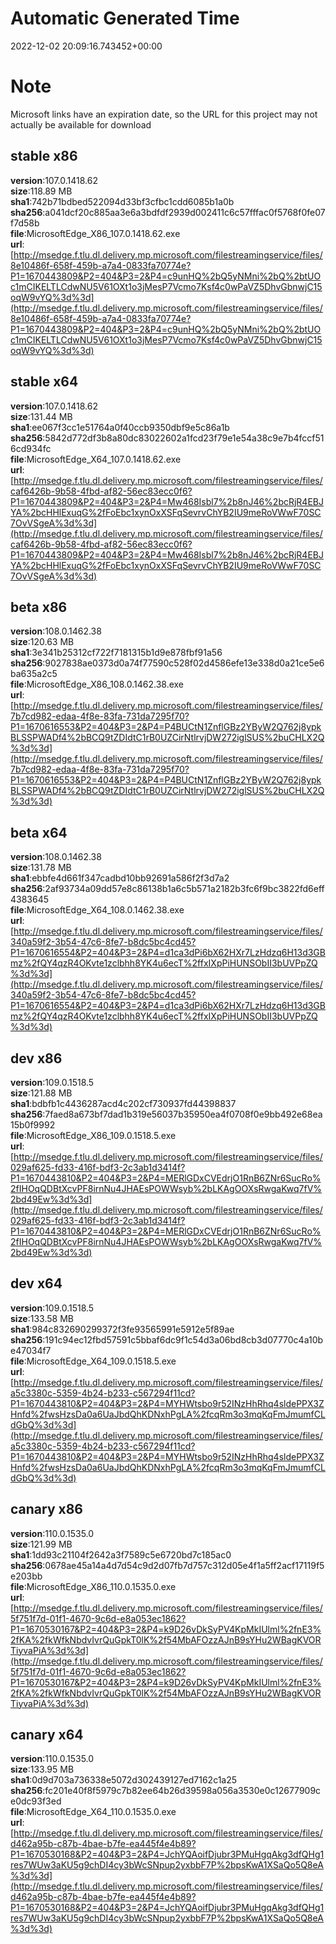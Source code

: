 # Automatic Generated Time
2022-12-02 20:09:16.743452+00:00

# Note
Microsoft links have an expiration date, so the URL for this project may not actually be available for download

## stable x86
**version**:107.0.1418.62  
**size**:118.89 MB  
**sha1**:742b71bdbed522094d33bf3cfbc1cdd6085b1a0b  
**sha256**:a041dcf20c885aa3e6a3bdfdf2939d002411c6c57fffac0f5768f0fe07f7d58b  
**file**:MicrosoftEdge_X86_107.0.1418.62.exe  
**url**:[http://msedge.f.tlu.dl.delivery.mp.microsoft.com/filestreamingservice/files/8e10486f-658f-459b-a7a4-0833fa70774e?P1=1670443809&P2=404&P3=2&P4=c9unHQ%2bQ5yNMni%2bQ%2btUOc1mCIKELTLCdwNU5V61OXt1o3jMesP7Vcmo7Ksf4c0wPaVZ5DhvGbnwjC15oqW9vYQ%3d%3d](http://msedge.f.tlu.dl.delivery.mp.microsoft.com/filestreamingservice/files/8e10486f-658f-459b-a7a4-0833fa70774e?P1=1670443809&P2=404&P3=2&P4=c9unHQ%2bQ5yNMni%2bQ%2btUOc1mCIKELTLCdwNU5V61OXt1o3jMesP7Vcmo7Ksf4c0wPaVZ5DhvGbnwjC15oqW9vYQ%3d%3d)  

## stable x64
**version**:107.0.1418.62  
**size**:131.44 MB  
**sha1**:ee067f3cc1e51764a0f40ccb9350dbf9e5c86a1b  
**sha256**:5842d772df3b8a80dc83022602a1fcd23f79e1e54a38c9e7b4fccf516cd934fc  
**file**:MicrosoftEdge_X64_107.0.1418.62.exe  
**url**:[http://msedge.f.tlu.dl.delivery.mp.microsoft.com/filestreamingservice/files/caf6426b-9b58-4fbd-af82-56ec83ecc0f6?P1=1670443809&P2=404&P3=2&P4=Mw468Isbl7%2b8nJ46%2bcRjR4EBJYA%2bcHHlExuqG%2fFoEbc1xynOxXSFqSevrvChYB2IU9meRoVWwF70SC7OvVSgeA%3d%3d](http://msedge.f.tlu.dl.delivery.mp.microsoft.com/filestreamingservice/files/caf6426b-9b58-4fbd-af82-56ec83ecc0f6?P1=1670443809&P2=404&P3=2&P4=Mw468Isbl7%2b8nJ46%2bcRjR4EBJYA%2bcHHlExuqG%2fFoEbc1xynOxXSFqSevrvChYB2IU9meRoVWwF70SC7OvVSgeA%3d%3d)  

## beta x86
**version**:108.0.1462.38  
**size**:120.63 MB  
**sha1**:3e341b25312cf722f7181315b1d9e878fbf91a56  
**sha256**:9027838ae0373d0a74f77590c528f02d4586efe13e338d0a21ce5e6ba635a2c5  
**file**:MicrosoftEdge_X86_108.0.1462.38.exe  
**url**:[http://msedge.f.tlu.dl.delivery.mp.microsoft.com/filestreamingservice/files/7b7cd982-edaa-4f8e-83fa-731da7295f70?P1=1670616553&P2=404&P3=2&P4=P4BUCtN1ZnflGBz2YByW2Q762j8ypkBLSSPWADf4%2bBCQ9tZDIdtC1rB0UZCirNtlrvjDW272iglSUS%2buCHLX2Q%3d%3d](http://msedge.f.tlu.dl.delivery.mp.microsoft.com/filestreamingservice/files/7b7cd982-edaa-4f8e-83fa-731da7295f70?P1=1670616553&P2=404&P3=2&P4=P4BUCtN1ZnflGBz2YByW2Q762j8ypkBLSSPWADf4%2bBCQ9tZDIdtC1rB0UZCirNtlrvjDW272iglSUS%2buCHLX2Q%3d%3d)  

## beta x64
**version**:108.0.1462.38  
**size**:131.78 MB  
**sha1**:ebbfe4d661f347cadbd10bb92691a586f2f3d7a2  
**sha256**:2af93734a09dd57e8c86138b1a6c5b571a2182b3fc6f9bc3822fd6eff4383645  
**file**:MicrosoftEdge_X64_108.0.1462.38.exe  
**url**:[http://msedge.f.tlu.dl.delivery.mp.microsoft.com/filestreamingservice/files/340a59f2-3b54-47c6-8fe7-b8dc5bc4cd45?P1=1670616554&P2=404&P3=2&P4=d1ca3dPi6bX62HXr7LzHdzq6H13d3GBmz%2fQY4qzR4OKvte1zclbhh8YK4u6ecT%2ffxIXpPiHUNSObII3bUVPpZQ%3d%3d](http://msedge.f.tlu.dl.delivery.mp.microsoft.com/filestreamingservice/files/340a59f2-3b54-47c6-8fe7-b8dc5bc4cd45?P1=1670616554&P2=404&P3=2&P4=d1ca3dPi6bX62HXr7LzHdzq6H13d3GBmz%2fQY4qzR4OKvte1zclbhh8YK4u6ecT%2ffxIXpPiHUNSObII3bUVPpZQ%3d%3d)  

## dev x86
**version**:109.0.1518.5  
**size**:121.88 MB  
**sha1**:bdbfb1c4436287acd4c202cf730937fd44398837  
**sha256**:7faed8a673bf7dad1b319e56037b35950ea4f0708f0e9bb492e68ea15b0f9992  
**file**:MicrosoftEdge_X86_109.0.1518.5.exe  
**url**:[http://msedge.f.tlu.dl.delivery.mp.microsoft.com/filestreamingservice/files/029af625-fd33-416f-bdf3-2c3ab1d3414f?P1=1670443810&P2=404&P3=2&P4=MERlGDxCVEdrjO1RnB6ZNr6SucRo%2fIHOqQDBtXcvPF8irnNu4JHAEsPOWWsyb%2bLKAgOOXsRwgaKwq7fV%2bd49Ew%3d%3d](http://msedge.f.tlu.dl.delivery.mp.microsoft.com/filestreamingservice/files/029af625-fd33-416f-bdf3-2c3ab1d3414f?P1=1670443810&P2=404&P3=2&P4=MERlGDxCVEdrjO1RnB6ZNr6SucRo%2fIHOqQDBtXcvPF8irnNu4JHAEsPOWWsyb%2bLKAgOOXsRwgaKwq7fV%2bd49Ew%3d%3d)  

## dev x64
**version**:109.0.1518.5  
**size**:133.58 MB  
**sha1**:984c832690299372f3fe93565991e5912e5f89ae  
**sha256**:191c94ec12fbd57591c5bbaf6dc9f1c54d3a06bd8cb3d07770c4a10be47034f7  
**file**:MicrosoftEdge_X64_109.0.1518.5.exe  
**url**:[http://msedge.f.tlu.dl.delivery.mp.microsoft.com/filestreamingservice/files/a5c3380c-5359-4b24-b233-c567294f11cd?P1=1670443810&P2=404&P3=2&P4=MYHWtsbo9r52INzHhRhq4sldePPX3ZHnfd%2fwsHzsDa0a6UaJbdQhKDNxhPgLA%2fcqRm3o3mqKqFmJmumfCLdGbQ%3d%3d](http://msedge.f.tlu.dl.delivery.mp.microsoft.com/filestreamingservice/files/a5c3380c-5359-4b24-b233-c567294f11cd?P1=1670443810&P2=404&P3=2&P4=MYHWtsbo9r52INzHhRhq4sldePPX3ZHnfd%2fwsHzsDa0a6UaJbdQhKDNxhPgLA%2fcqRm3o3mqKqFmJmumfCLdGbQ%3d%3d)  

## canary x86
**version**:110.0.1535.0  
**size**:121.99 MB  
**sha1**:1dd93c21104f2642a3f7589c5e6720bd7c185ac0  
**sha256**:0678ae45a14a4d7d54c9d2d07fb7d757c312d05e4f1a5ff2acf17119f5e203bb  
**file**:MicrosoftEdge_X86_110.0.1535.0.exe  
**url**:[http://msedge.f.tlu.dl.delivery.mp.microsoft.com/filestreamingservice/files/5f751f7d-01f1-4670-9c6d-e8a053ec1862?P1=1670530167&P2=404&P3=2&P4=k9D26vDkSyPV4KpMkIUlml%2fnE3%2fKA%2fkWfkNbdvIvrQuGpkT0lK%2f54MbAFOzzAJnB9sYHu2WBagKVORTiyvaPiA%3d%3d](http://msedge.f.tlu.dl.delivery.mp.microsoft.com/filestreamingservice/files/5f751f7d-01f1-4670-9c6d-e8a053ec1862?P1=1670530167&P2=404&P3=2&P4=k9D26vDkSyPV4KpMkIUlml%2fnE3%2fKA%2fkWfkNbdvIvrQuGpkT0lK%2f54MbAFOzzAJnB9sYHu2WBagKVORTiyvaPiA%3d%3d)  

## canary x64
**version**:110.0.1535.0  
**size**:133.95 MB  
**sha1**:0d9d703a736338e5072d302439127ed7162c1a25  
**sha256**:fc201e40f8f5979c7b82ee64b26d39598a056a3530e0c12677909ce0dc93f3ed  
**file**:MicrosoftEdge_X64_110.0.1535.0.exe  
**url**:[http://msedge.f.tlu.dl.delivery.mp.microsoft.com/filestreamingservice/files/d462a95b-c87b-4bae-b7fe-ea445f4e4b89?P1=1670530168&P2=404&P3=2&P4=JchYQAoifDjubr3PMuHgqAkg3dfQHg1res7WUw3aKU5g9chDI4cy3bWcSNpup2yxbbF7P%2bpsKwA1XSaQo5Q8eA%3d%3d](http://msedge.f.tlu.dl.delivery.mp.microsoft.com/filestreamingservice/files/d462a95b-c87b-4bae-b7fe-ea445f4e4b89?P1=1670530168&P2=404&P3=2&P4=JchYQAoifDjubr3PMuHgqAkg3dfQHg1res7WUw3aKU5g9chDI4cy3bWcSNpup2yxbbF7P%2bpsKwA1XSaQo5Q8eA%3d%3d)  

